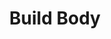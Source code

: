 ---
title: "Build Body"
draft: false

image: "/images/gallery/course-2.jpg"
heading: "Build Body"
name: "Mentor: Jimmy Karter"
days: "Monday-Tuesday :"
time: "7am-12pm"
categories: ["Fitness" , "Paracyling"]
---